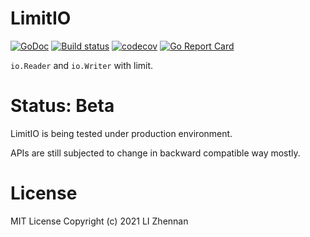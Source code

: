 # LimitIO

[![GoDoc](https://go.dev/github.com/nanmu42/limitio?status.svg)](https://go.dev/github.com/nanmu42/limitio)
[![Build status](https://github.com/nanmu42/limitio/workflows/build/badge.svg)](https://github.com/nanmu42/limitio/actions)
[![codecov](https://codecov.io/gh/nanmu42/limitio/branch/master/graph/badge.svg)](https://codecov.io/gh/nanmu42/limitio)
[![Go Report Card](https://goreportcard.com/badge/github.com/nanmu42/limitio)](https://goreportcard.com/report/github.com/nanmu42/limitio)

`io.Reader` and `io.Writer` with limit.

# Status: Beta

LimitIO is being tested under production environment.

APIs are still subjected to change in backward compatible way mostly.

# License

MIT License
Copyright (c) 2021 LI Zhennan
